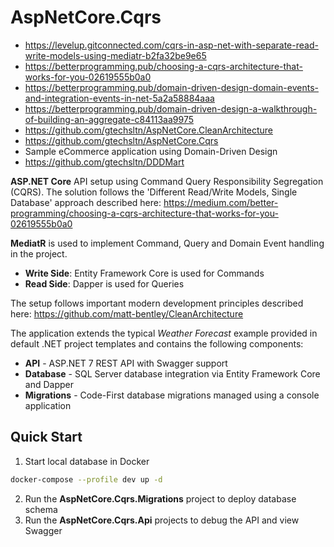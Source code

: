 # AspNetCore.Cqrs
+ https://levelup.gitconnected.com/cqrs-in-asp-net-with-separate-read-write-models-using-mediatr-b2fa32be9e65
+ https://betterprogramming.pub/choosing-a-cqrs-architecture-that-works-for-you-02619555b0a0
+ https://betterprogramming.pub/domain-driven-design-domain-events-and-integration-events-in-net-5a2a58884aaa
+ https://betterprogramming.pub/domain-driven-design-a-walkthrough-of-building-an-aggregate-c84113aa9975
+ https://github.com/gtechsltn/AspNetCore.CleanArchitecture
+ https://github.com/gtechsltn/AspNetCore.Cqrs
+ Sample eCommerce application using Domain-Driven Design
+ https://github.com/gtechsltn/DDDMart

**ASP.NET Core** API setup using Command Query Responsibility Segregation (CQRS). 
The solution follows the 'Different Read/Write Models, Single Database' approach described here: https://medium.com/better-programming/choosing-a-cqrs-architecture-that-works-for-you-02619555b0a0

**MediatR** is used to implement Command, Query and Domain Event handling in the project.

- **Write Side**: Entity Framework Core is used for Commands
- **Read Side**: Dapper is used for Queries

The setup follows important modern development principles described here: https://github.com/matt-bentley/CleanArchitecture

The application extends the typical *Weather Forecast* example provided in default .NET project templates and contains the following components:

- **API** - ASP.NET 7 REST API with Swagger support
- **Database** - SQL Server database integration via Entity Framework Core and Dapper
- **Migrations** - Code-First database migrations managed using a console application
  

## Quick Start

1. Start local database in Docker

```bash
docker-compose --profile dev up -d
```

2. Run the **AspNetCore.Cqrs.Migrations** project to deploy database schema
3. Run the **AspNetCore.Cqrs.Api** projects to debug the API and view Swagger

